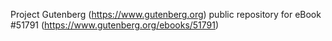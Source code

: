 Project Gutenberg (https://www.gutenberg.org) public repository for
eBook #51791 (https://www.gutenberg.org/ebooks/51791)
